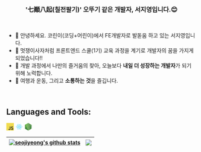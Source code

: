### <div align="center" color="violet"> '七顚八起(칠전팔기)' 오뚜기 같은 개발자, 서지영입니다.😊 </div> 

<br/> 

- 💖 안녕하세요. 코린이(코딩+어린이)에서 FE개발자로 발돋움 하고 있는 서지영입니다.
- 💛 멋쟁이사자처럼 프론트엔드 스쿨(1기) 교육 과정을 계기로 개발자의 꿈을 가지게 되었습니다!!
- 💚 개발 과정에서 나만의 즐거움의 찾아, 오늘보다 <strong>내일 더 성장하는 개발자</strong>가 되기 위해 노력합니다.
- 💙 여행과 운동, 그리고 <strong>소통하는 것</strong>을 즐깁니다.

<br/>  

## Languages and Tools:  

<code><img height="20" src="https://raw.githubusercontent.com/github/explore/80688e429a7d4ef2fca1e82350fe8e3517d3494d/topics/javascript/javascript.png"></code>
<code><img height="20" src="https://raw.githubusercontent.com/github/explore/80688e429a7d4ef2fca1e82350fe8e3517d3494d/topics/react/react.png"></code>
<code><img height="20" src="https://raw.githubusercontent.com/github/explore/80688e429a7d4ef2fca1e82350fe8e3517d3494d/topics/nodejs/nodejs.png"></code>    


| <a href="https://github.com/jiyeong0909/github-readme-stats"><img align="center" src="https://github-readme-stats.vercel.app/api?username=jiyeong0909&show_icons=true&include_all_commits=true&theme=buefy&hide_border=true" alt="seojiyeong's github stats" /></a> | <a href="https://github.com/jiyeong0909/github-readme-stats"><img align="center" src="https://github-readme-stats.vercel.app/api/top-langs/?username=jiyeong0909&layout=compact&theme=buefy&hide_border=true" /></a> |
| ------------- | ------------- |
